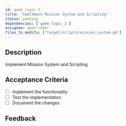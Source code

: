 ```yaml
---
id: game_logic_5
title: "Implement Mission System and Scripting"
status: pending
dependencies: ['game_logic_1']
assignee: qwen-coder
files_to_modify: ['target/scripts/mission_system.gd']
---
```


## Description
Implement Mission System and Scripting

## Acceptance Criteria
- [ ] Implement the functionality
- [ ] Test the implementation
- [ ] Document the changes

## Feedback
